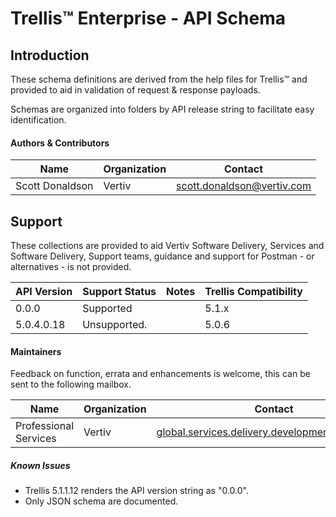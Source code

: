 # Trellis™ Enterprise - API Schema

## Introduction

These schema definitions are derived from the help files for Trellis™ and 
provided to aid in validation of request & response payloads.

Schemas are organized into folders by API release string to facilitate easy 
identification.


#### Authors & Contributors
| Name                 | Organization      | Contact                                                          |
|----------------------|-------------------|------------------------------------------------------------------|
| Scott Donaldson      | Vertiv            | scott.donaldson@vertiv.com                |

## Support

These collections are provided to aid Vertiv Software Delivery, Services and 
Software Delivery, Support teams, guidance and support for Postman - or
alternatives - is not provided.

| API Version | Support Status      | Notes             | Trellis Compatibility |
|-----------|-------------------|-------------------|----------------------|
| 0.0.0 			| Supported | | 5.1.x |
| 5.0.4.0.18		| Unsupported. |  | 5.0.6 |

#### Maintainers

Feedback on function, errata and enhancements is welcome, this can be sent to
the following mailbox.

| Name                 | Organization      | Contact                                                          |
|----------------------|-------------------|------------------------------------------------------------------|
| Professional Services     | Vertiv            | global.services.delivery.development@vertiv.com                |

##### Known Issues
* Trellis 5.1.1.12 renders the API version string as "0.0.0".
* Only JSON schema are documented.